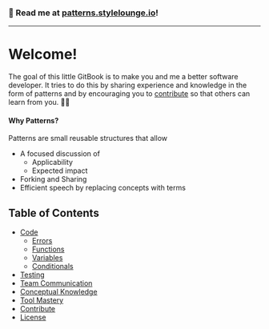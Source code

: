 ### 📖 Read me at [patterns.stylelounge.io](https://patterns.stylelounge.io)!

---

# Welcome!

The goal of this little GitBook is to make you and me a better software developer. It tries to do this by sharing experience and knowledge in the form of patterns and by encouraging you to [contribute](/contribute.md) so that others can learn from you. 🖖🏾

#### Why Patterns?

Patterns are small reusable structures that allow

* A focused discussion of
  * Applicability
  * Expected impact
* Forking and Sharing
* Efficient speech by replacing concepts with terms

## Table of Contents

* [Code](book/code/code.md)
  * [Errors](book/code/errors.md)
  * [Functions](book/code/functions.md)
  * [Variables](book/code/variables.md)
  * [Conditionals](book/code/conditionals.md)
* [Testing](book/testing.md)
* [Team Communication](communication.md)
* [Conceptual Knowledge](conceptual-knowledge.md)
* [Tool Mastery](tool-knowledge.md)
* [Contribute](book/contribute.md)
* [License](book/license.md)



